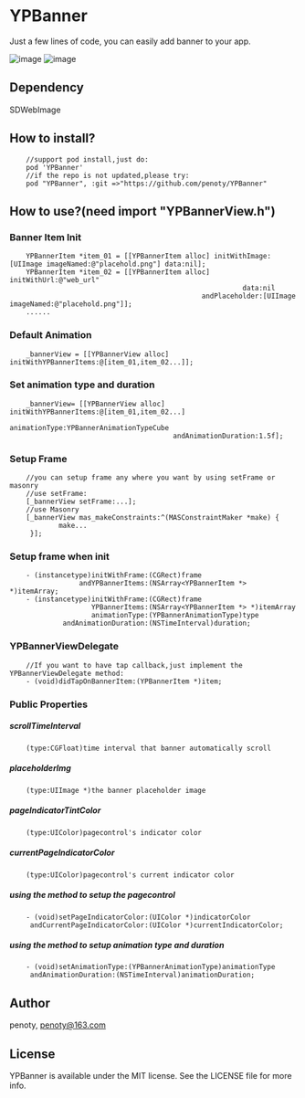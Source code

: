 # YPBanner
Just a few lines of code, you can easily add banner to your app. 

![image](https://github.com/penoty/YPBanner/blob/master/banner_gif1.gif )
![image](https://github.com/penoty/YPBanner/blob/master/banner_gif2.gif ) 

## Dependency
SDWebImage
## How to install?
        //support pod install,just do:
        pod 'YPBanner' 
        //if the repo is not updated,please try:
        pod "YPBanner", :git =>"https://github.com/penoty/YPBanner"
## How to use?(need import "YPBannerView.h")
### Banner Item Init
        YPBannerItem *item_01 = [[YPBannerItem alloc] initWithImage:[UIImage imageNamed:@"placehold.png"] data:nil];
        YPBannerItem *item_02 = [[YPBannerItem alloc] initWithUrl:@"web_url" 
                                                             data:nil 
                                                   andPlaceholder:[UIImage imageNamed:@"placehold.png"]];
        ......
### Default Animation
        _bannerView = [[YPBannerView alloc] initWithYPBannerItems:@[item_01,item_02...]];     
### Set animation type and duration
        _bannerView= [[YPBannerView alloc] initWithYPBannerItems:@[item_01,item_02...] 
                                                   animationType:YPBannerAnimationTypeCube 
                                            andAnimationDuration:1.5f];
### Setup Frame
        //you can setup frame any where you want by using setFrame or masonry
        //use setFrame:
        [_bannerView setFrame:...];
        //use Masonry
        [_bannerView mas_makeConstraints:^(MASConstraintMaker *make) {
                make...
         }];
### Setup frame when init
        - (instancetype)initWithFrame:(CGRect)frame
                     andYPBannerItems:(NSArray<YPBannerItem *> *)itemArray;
        - (instancetype)initWithFrame:(CGRect)frame
                        YPBannerItems:(NSArray<YPBannerItem *> *)itemArray      
                        animationType:(YPBannerAnimationType)type
                 andAnimationDuration:(NSTimeInterval)duration;

### YPBannerViewDelegate
        //If you want to have tap callback,just implement the YPBannerViewDelegate method:
        - (void)didTapOnBannerItem:(YPBannerItem *)item;
### Public Properties
##### scrollTimeInterval
        (type:CGFloat)time interval that banner automatically scroll
##### placeholderImg
        (type:UIImage *)the banner placeholder image 
##### pageIndicatorTintColor
        (type:UIColor)pagecontrol's indicator color
##### currentPageIndicatorColor
        (type:UIColor)pagecontrol's current indicator color
##### using the method to setup the pagecontrol
        - (void)setPageIndicatorColor:(UIColor *)indicatorColor 
         andCurrentPageIndicatorColor:(UIColor *)currentIndicatorColor;
##### using the method to setup animation type and duration
        - (void)setAnimationType:(YPBannerAnimationType)animationType
         andAnimationDuration:(NSTimeInterval)animationDuration;
## Author
penoty, penoty@163.com
## License
YPBanner is available under the MIT license. See the LICENSE file for more info.
